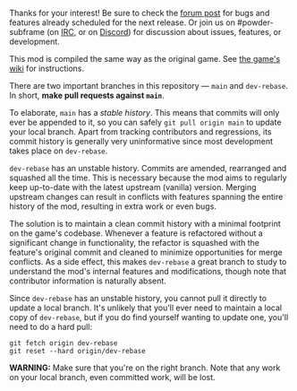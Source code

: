 Thanks for your interest! Be sure to check the [forum post](https://powdertoy.co.uk/Discussions/Thread/View.html?Thread=21251) for bugs and features already scheduled for the next release. Or join us on #powder-subframe (on [IRC](https://powdertoy.co.uk/Wiki/W/Irc_setup.html), or on [Discord](https://discord.gg/fjF24Hc)) for discussion about issues, features, or development.

This mod is compiled the same way as the original game. See [the game's wiki](https://powdertoy.co.uk/Wiki/W/Main_Page.html#Powder_Toy_Development_Help) for instructions.

There are two important branches in this repository &mdash; `main` and `dev-rebase`. In short, __make pull requests against `main`__.

To elaborate, `main` has a _stable history_. This means that commits will only ever be appended to it, so you can safely `git pull origin main` to update your local branch. Apart from tracking contributors and regressions, its commit history is generally very uninformative since most development takes place on `dev-rebase`.

`dev-rebase` has an unstable history. Commits are amended, rearranged and squashed all the time. This is necessary because the mod aims to regularly keep up-to-date with the latest upstream (vanilla) version. Merging upstream changes can result in conflicts with features spanning the entire history of the mod, resulting in extra work or even bugs.

The solution is to maintain a clean commit history with a minimal footprint on the game's codebase. Whenever a feature is refactored without a significant change in functionality, the refactor is squashed with the feature's original commit and cleaned to minimize opportunities for merge conflicts. As a side effect, this makes `dev-rebase` a great branch to study to understand the mod's internal features and modifications, though note that contributor information is naturally absent.

Since `dev-rebase` has an unstable history, you cannot pull it directly to update a local branch. It's unlikely that you'll ever need to maintain a local copy of `dev-rebase`, but if you do find yourself wanting to update one, you'll need to do a hard pull:

```
git fetch origin dev-rebase
git reset --hard origin/dev-rebase
```

__WARNING:__ Make sure that you're on the right branch. Note that any work on your local branch, even committed work, will be lost.
